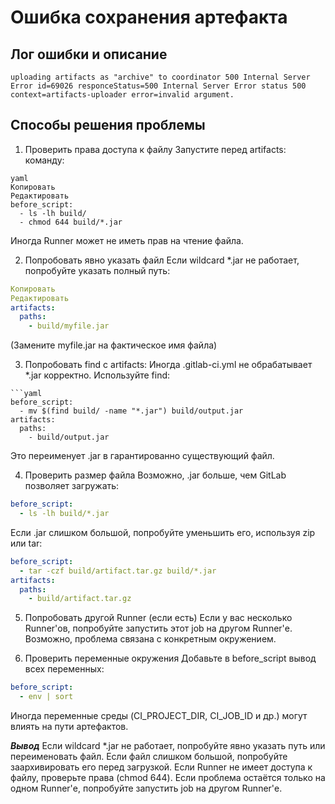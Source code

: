 # Ошибка сохранения артефакта

## Лог ошибки и описание
```
uploading artifacts as "archive" to coordinator 500 Internal Server Error id=69026 responceStatus=500 Internal Server Error status 500 context=artifacts-uploader error=invalid argument.

```

## Способы решения проблемы

1. Проверить права доступа к файлу
Запустите перед artifacts: команду:

```
yaml
Копировать
Редактировать
before_script:
  - ls -lh build/
  - chmod 644 build/*.jar
```

Иногда Runner может не иметь прав на чтение файла.

2. Попробовать явно указать файл
Если wildcard *.jar не работает, попробуйте указать полный путь:


```yaml
Копировать
Редактировать
artifacts:
  paths:
    - build/myfile.jar
```

(Замените myfile.jar на фактическое имя файла)

3. Попробовать find с artifacts:
Иногда .gitlab-ci.yml не обрабатывает *.jar корректно. Используйте find:

```
```yaml
before_script:
  - mv $(find build/ -name "*.jar") build/output.jar
artifacts:
  paths:
    - build/output.jar
```
Это переименует .jar в гарантированно существующий файл.

4. Проверить размер файла
Возможно, .jar больше, чем GitLab позволяет загружать:


```yaml
before_script:
  - ls -lh build/*.jar
```
Если .jar слишком большой, попробуйте уменьшить его, используя zip или tar:

```yaml
before_script:
  - tar -czf build/artifact.tar.gz build/*.jar
artifacts:
  paths:
    - build/artifact.tar.gz
```
5. Попробовать другой Runner (если есть)
Если у вас несколько Runner'ов, попробуйте запустить этот job на другом Runner'е. Возможно, проблема связана с конкретным окружением.

6. Проверить переменные окружения
Добавьте в before_script вывод всех переменных:

```yaml
before_script:
  - env | sort
```
Иногда переменные среды (CI_PROJECT_DIR, CI_JOB_ID и др.) могут влиять на пути артефактов.

***Вывод***
Если wildcard *.jar не работает, попробуйте явно указать путь или переименовать файл.
Если файл слишком большой, попробуйте заархивировать его перед загрузкой.
Если Runner не имеет доступа к файлу, проверьте права (chmod 644).
Если проблема остаётся только на одном Runner'е, попробуйте запустить job на другом Runner'е.
